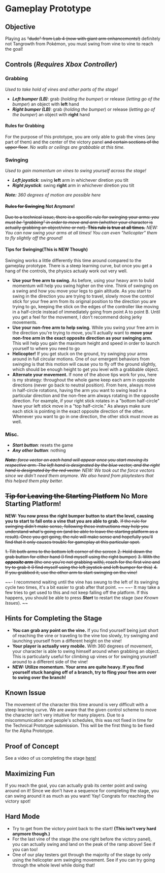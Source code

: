 # **Gameplay Prototype**

## Objective
Playing as ~~"dude" from Lab 4 (now with giant arm enhancements!)~~ definitely not Tangrowth from Pokémon, you must swing from vine to vine to reach the goal!


## Controls (_Requires Xbox Controller_)

### Grabbing
_Used to take hold of vines and other parts of the stage!_

- _**Left bumper (LB)**_: grab (_holding the bumper_) or release (_letting go of the bumper_) an object with **left** hand
- _**Right bumper (LB)**_: grab (_holding the bumper_) or release (_letting go of the bumper_) an object with **right** hand

#### Rules for Grabbing

For the purpose of this prototype, you are only able to grab the vines (any part of them) and the center of the victory panel ~~and certain sections of the upper floor~~. _No walls or ceilings are grabbable at this time._


### Swinging
_Used to gain momentum on vines to swing yourself across the stage!_

- _**Left joystick**_: swing **left** arm in whichever diretion you tilt
- _**Right joystick**_: swing **right** arm in whichever diretion you tilt

_**Note:** 360 degrees of motion are possible here_

#### ~~Rules for Swinging~~ Not Anymore!

~~Due to a technical issue, there is a specific rule for swinging your arms: _you must be "grabbing" in order to move and arm_ (whether your character is actually grabbing an object/vine or not). **This rule is true at all times.**~~ _NEW: You can now swing your arms at all times! You can even "helicopter" them to fly slightly off the ground!_

#### __Tips for Swinging(This is NEW Though)__

Swinging works a little differently this time around compared to the gameplay prototype. There is a steep learning curve, but once you get a hang of the controls, the physics actualy work out very well.

- **Use your free arm to swing.** As before, using your heavy arm to bulid momentum will help you swing higher on the vine. Think of swinging on a swing and how you move your legs to gain altitude. As you start to swing in the direction you are trying to travel, slowly move the control stick for your free arm from its original position to the direction you are trying to go, keeping the stick on the edges of the controller like moving in a half-circle instead of immediately going from point A to point B. Until you get a feel for the movement, I don't recommend doing jerky movements.
- **Use your non-free arm to help swing.** While you swing your free arm in the direction you're trying to move, you'll actually want to __**move your non-free arm in the exact opposite direction as your swinging arm.**__ This will help you gain the maximum height and speed in order to launch yourself to where you need to go
- **Helicopter!** If you get stuck on the ground, try swinging your arms around in full circular motions. One of our emergent behaviors from swinging is that this motion will cause you to fly off the ground slightly, which should be enough height to get you level with a grabbable object.
- **Alternate your movement.** If none of the above tips work for you, here is my strategy: throughout the whole game keep each arm in opposite directions (never go back to neutral position). From here, always move in half-circle rotations, having the arm you want to swing lead in a particular direction and the non-free arm always rotating in the opposite direction. For example, if your right stick rotates in a "bottom half-circle" have your left stick move in a "top half-circle." As always make sure each stick is pointing in the exact opposite direction of the other. Whenever you want to go in one direction, the other stick must move as well.

### Misc.
- _**Start button**_: resets the game 
- _**Any other button**_: nothing

~~_**Note:** force vector on each hand will appear once you start moving its respective arm. The left hand is designated by the blue vector, and the right hand is designated by the red vector._~~ _NEW: We took out the force vectors since we didn't need them anymore. We also heard from playtesters that this helped them play better._


## ~~Tip for Leaving the Starting Platform~~ No More Starting Platform!
__NEW: You now press the right bumper button to start the level, causing you to start to fall onto a vine that you are able to grab.__
~~If the rule for swinging didn't make sense, following these instructions may help you understand what's going on (and be able to leave the starting platform as a result). Once you get going, the rule will make sense and hopefully you'll find that it only causes trouble for gameplay at this particular spot.~~

~~1. Tilt both arms to the bottom left corner of the screen~~
~~2. Hold down the grab button for either hand (I find myself using the right bumper)~~
~~3. With the _**opposite arm**_ (the one you're not grabbing with), reach for the first vine and try to grab it (I find myself using the left joystick and left bumper for this)~~
~~4. If you grabbed it, use the other arm to start swinging on the vine!~~

~~- I recommend waiting until the vine has swung to the left of its swinging cycle two times, it's a bit easier to grab after that point. ~~
~~- It may take a few tries to get used to this and not keep falling off the platform. If this happens, you should be able to press _**Start**_ to restart the stage (_see Known Issues_). ~~


## Hints for Completing the Stage

- **You can grab any point on the vine.** If you find yourself being just short of reaching the vine or traveling to the vine too slowly, try swinging and launching yourself from a different height on the vine!
- **Your player is actually very mobile.** With 360 degrees of movement, your character is able to swing himself around when grabbing an object. This is particularly useful for climbing up vines or for swinging yourself around to a different side of the vine!
- __**NEW: Utilize momentum.** Your arms are quite heavy. If you find yourself stuck hanging off of a branch, try to fling your free arm over to swing over the branch!__

## Known Issue

The movement of the character this time around is very difficult with a steep learning curve. We are aware that the given control scheme to move the character isn't very intuitive for many players. Due to a miscommunication and people's schedules, this was not fixed in time for the Technical Prototype submission. This will be the first thing to be fixed for the Alpha Prototype.


## Proof of Concept

See a video of us completing the stage [here!](https://youtu.be/2al6WDgCgpQ)

## Maximizing Fun

If you reach the goal, you can actually grab its center point and swing around on it! Since we don't have a sequence for completing the stage, you can swing around it as much as you want! Yay! Congrats for reaching the victory spot!


## Hard Mode

- Try to get from the victory point back to the start! __(This isn't very hard anymore though.)__
- For the last vine of the stage (the one right before the victory panel), you can actually swing and land on the peak of the ramp above! See if you can too!
- One of our play testers got through the majority of the stage by only using the helicopter arm swinging movement. See if you can try going through the whole level while doing that!
